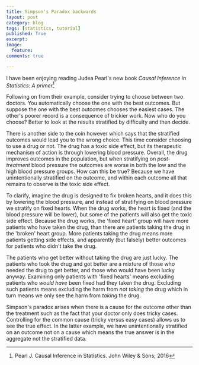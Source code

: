 ```yaml
---
title: Simpson's Paradox backwards
layout: post
category: blog
tags: [statistics, tutorial]
published: True
excerpt: 
image: 
  feature:
comments: true

---
```


I have been enjoying reading Judea Pearl's new book _Causal Inference in Statistics: A primer_[^1]

Following on from their example, consider trying to choose between two doctors. You automatically choose the one with the best outcomes. But suppose the one with the best outcomes chooses the easiest cases. The other's poorer record is a consequence of trickier work. Now who do you choose? Better to look at the results stratified by difficulty and then decide.

There is another side to the coin however which says that the stratified outcomes would lead you to the wrong choice. This time consider choosing to use a drug or not. The drug has a toxic side effect, but its therapeutic mechanism of action is through lowering blood pressure. Overall, the drug improves outcomes in the population, but when stratifying on _post-treatment_ blood pressure the outcomes are worse in both the low and the high blood pressure groups. How can this be true? Because we have unintentionally stratified on the outcome, and within each outcome all that remains to observe is the toxic side effect.

To clarify, imagine the drug is designed to fix broken hearts, and it does this by lowering the blood pressure, and instead of stratifying on blood pressure we stratify on fixed hearts. When the drug works, the heart is fixed (and the blood pressure will be lower), but some of the patients will also get the toxic side effect. Because the drug works, the 'fixed heart' group will have more patients who have taken the drug, than there are patients taking the drug in the 'broken' heart group. More patients taking the drug means more patients getting side effects, and apparently (but falsely) better outcomes for patients who didn't take the drug.

The patients who get better without taking the drug are just lucky. The patients who took the drug and got better are a mixture of those who needed the drug to get better, and those who would have been lucky anyway. Examining only patients with 'fixed hearts' means excluding patients who _would have_ been fixed had they taken the drug. Excluding such patients means excluding the harm from _not taking_ the drug which in turn means we only see the harm from _taking_ the drug. 

Simpson's paradox arises when there is a cause  for the outcome other than the treatment such as the fact that your doctor only does tricky cases. Controlling for the common cause (tricky versus easy cases) allows us to see the true effect. In the latter example, we have unintentionally stratified on an outcome not on a cause which means the true answer is in the aggregate not the stratified data.

[^1]: Pearl J. Causal Inference in Statistics. John Wiley & Sons; 2016
